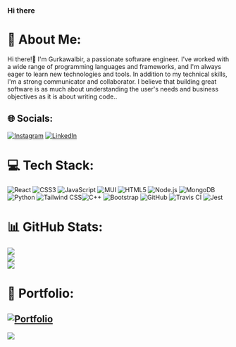 ### Hi there 

# 💫 About Me:
Hi there!👋 I'm Gurkawalbir, a passionate software engineer. I've worked with a wide range of programming languages and frameworks, and I'm always eager to learn new technologies and tools. In addition to my technical skills, I'm a strong communicator and collaborator. I believe that building great software is as much about understanding the user's needs and business objectives as it is about writing code..


## 🌐 Socials:
[![Instagram](https://img.shields.io/badge/Instagram-%23E4405F.svg?logo=Instagram&logoColor=white)](https://instagram.com/gurkawalbir.singh) [![LinkedIn](https://img.shields.io/badge/LinkedIn-%230077B5.svg?logo=linkedin&logoColor=white)](https://linkedin.com/in/singh-gurkawalbir) 

# 💻 Tech Stack:
![React](https://img.shields.io/badge/react-%2320232a.svg?style=for-the-badge&logo=react&logoColor=%2361DAFB) ![CSS3](https://img.shields.io/badge/css3-%231572B6.svg?style=for-the-badge&logo=css3&logoColor=white) ![JavaScript](https://img.shields.io/badge/javascript-%23323330.svg?style=for-the-badge&logo=javascript&logoColor=%23F7DF1E) ![MUI](https://img.shields.io/badge/MUI-%230081CB.svg?style=for-the-badge&logo=material-ui&logoColor=white) ![HTML5](https://img.shields.io/badge/HTML5-%23E34F26.svg?style=for-the-badge&logo=html5&logoColor=white) ![Node.js](https://img.shields.io/badge/Node.js-%2343853D.svg?style=for-the-badge&logo=node.js&logoColor=white) ![MongoDB](https://img.shields.io/badge/MongoDB-%234ea94b.svg?style=for-the-badge&logo=mongodb&logoColor=white)  ![Python](https://img.shields.io/badge/Python-%2314354C.svg?style=for-the-badge&logo=python&logoColor=white) ![Tailwind CSS](https://img.shields.io/badge/Tailwind_CSS-%2338B2AC.svg?style=for-the-badge&logo=tailwind-css&logoColor=white)![C++](https://img.shields.io/badge/c++-%2300599C.svg?style=for-the-badge&logo=c%2B%2B&logoColor=white)  ![Bootstrap](https://img.shields.io/badge/Bootstrap-563D7C?style=for-the-badge&logo=bootstrap&logoColor=white) ![GitHub](https://img.shields.io/badge/GitHub-%23121011.svg?style=for-the-badge&logo=github&logoColor=white) ![Travis CI](https://img.shields.io/badge/Travis_CI-%232B2F33.svg?style=for-the-badge&logo=travis-ci&logoColor=white) ![Jest](https://img.shields.io/badge/Jest-%23C21325.svg?style=for-the-badge&logo=jest&logoColor=white)

# 📊 GitHub Stats:
![](https://github-readme-stats.vercel.app/api?username=singh-gurkawalbir&theme=dark&hide_border=false&include_all_commits=true&count_private=false)<br/>
![](https://github-readme-streak-stats.herokuapp.com/?user=singh-gurkawalbir&theme=dark&hide_border=false)<br/>
![](https://github-readme-stats.vercel.app/api/top-langs/?username=singh-gurkawalbir&theme=dark&hide_border=false&include_all_commits=true&count_private=false&layout=compact)

# 🌟 Portfolio:
[![Portfolio](https://img.shields.io/badge/Portfolio-%2314354C.svg?style=for-the-badge&logo=file&logoColor=white)](https://react-portfolio-three-psi.vercel.app/)
---
[![](https://visitcount.itsvg.in/api?id=singh-gurkawalbir&icon=0&color=0)](https://visitcount.itsvg.in)
<!-- Proudly created with GPRM ( https://gprm.itsvg.in ) -->
